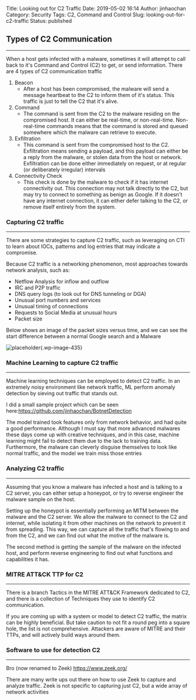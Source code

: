 Title: Looking out for C2 Traffic
Date: 2019-05-02 16:14
Author: jinhaochan
Category: Security
Tags: C2, Command and Control
Slug: looking-out-for-c2-traffic
Status: published



Types of C2 Communication
-------------------------





------------------------------------------------------------------------



</p>


When a host gets infected with a malware, sometimes it will attempt to call back to it's Command and Control (C2) to get, or send information. There are 4 types of C2 communication traffic



<!-- wp:list {"ordered":true} -->

1.  Beacon
    -   After a host has been compromised, the malware will send a message heartbeat to the C2 to inform them of it's status. This traffic is just to tell the C2 that it's alive.
2.  Command
    -   The command is sent from the C2 to the malware residing on the compromised host. It can either be real-time, or non-real-time. Non-real-time commands means that the command is stored and queued somewhere which the malware can retrieve to execute.
3.  Exfiltration
    -   This command is sent from the compromised host to the C2. Exfiltration means sending a payload, and this payload can either be a reply from the malware, or stolen data from the host or network. Exfiltration can be done either immediately on request, or at regular (or deliberately irregular) intervals
4.  Connectivity Check
    -   This check is done by the malware to check if it has internet connectivity out. This connection may not talk directly to the C2, but may try to connect to something as benign as Google. If it doesn't have any internet connection, it can either defer talking to the C2, or remove itself entirely from the system.



<!-- wp:heading {"level":3} -->

### Capturing C2 traffic





------------------------------------------------------------------------



</p>


There are some strategies to capture C2 traffic, such as leveraging on CTI to learn about IOCs, patterns and log entries that may indicate a compromise.





Because C2 traffic is a networking phenomenon, most approaches towards network analysis, such as:





-   Netflow Analysis for inflow and outflow
-   IRC and P2P traffic
-   DNS query logs (to look out for DNS tunneling or DGA)
-   Unusual port numbers and services
-   Unusual timing of connections
-   Requests to Social Media at unusual hours
-   Packet size





Below shows an image of the packet sizes versus time, and we can see the start difference between a normal Google search and a Malware



<!-- wp:image {"id":435,"align":"center"} -->




![placeholder]({attach}media/2019/05/eta-blake-fig-2.png){.wp-image-435}






<!-- wp:heading {"level":3} -->

### Machine Learning to capture C2 traffic





------------------------------------------------------------------------



</p>


Machine learning techniques can be employed to detect C2 traffic. In an extremely noisy environment like network traffic, ML perform anomaly detection by sieving out traffic that stands out.





I did a small sample project which can be seen here:<https://github.com/jinhaochan/BotnetDetection>





The model trained took features only from network behavior, and had quite a good performance. Although I must say that more advanced malwares these days come up with creative techniques, and in this case, machine learning might fail to detect them due to the lack to training data. Furthermore, the malware can cleverly disguise themselves to look like normal traffic, and the model we train miss those entries



<!-- wp:heading {"level":3} -->

### Analyzing C2 traffic





------------------------------------------------------------------------



</p>


Assuming that you know a malware has infected a host and is talking to a C2 server, you can either setup a honeypot, or try to reverse engineer the malware sample on the host.





Setting up the honeypot is essentially performing an MITM between the malware and the C2 server. We allow the malware to connect to the C2 and internet, while isolating it from other machines on the network to prevent it from spreading. This way, we can capture all the traffic that's flowing to and from the C2, and we can find out what the motive of the malware is.





The second method is getting the sample of the malware on the infected host, and perform reverse engineering to find out what functions and capabilities it has.



<!-- wp:heading {"level":3} -->

### MITRE ATT&CK TTP for C2





------------------------------------------------------------------------



</p>


There is a branch Tactics in the MITRE ATT&CK Framework dedicated to C2, and there is a collection of Techniques they use to identify C2 communication.





If you are coming up with a system or model to detect C2 traffic, the matrix can be highly beneficial. But take caution to not fit a round peg into a square hole, the list is not comprehensive. Attackers are aware of MITRE and their TTPs, and will actively build ways around them.



<!-- wp:heading {"level":3} -->

### Software to use for detection C2





------------------------------------------------------------------------



</p>


Bro (now renamed to Zeek) <https://www.zeek.org/>





There are many write ups out there on how to use Zeek to capture and analyze traffic. Zeek is not specific to capturing just C2, but a wide array of network activities


